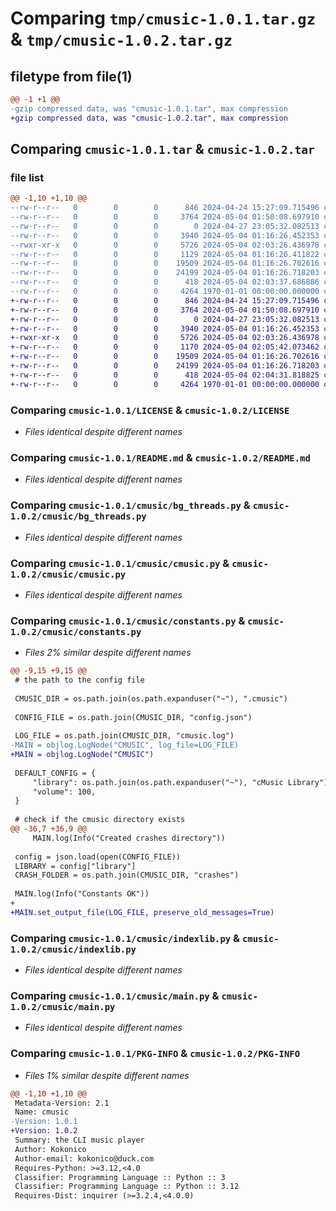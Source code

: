 # Comparing `tmp/cmusic-1.0.1.tar.gz` & `tmp/cmusic-1.0.2.tar.gz`

## filetype from file(1)

```diff
@@ -1 +1 @@
-gzip compressed data, was "cmusic-1.0.1.tar", max compression
+gzip compressed data, was "cmusic-1.0.2.tar", max compression
```

## Comparing `cmusic-1.0.1.tar` & `cmusic-1.0.2.tar`

### file list

```diff
@@ -1,10 +1,10 @@
--rw-r--r--   0        0        0      846 2024-04-24 15:27:09.715496 cmusic-1.0.1/LICENSE
--rw-r--r--   0        0        0     3764 2024-05-04 01:50:08.697910 cmusic-1.0.1/README.md
--rw-r--r--   0        0        0        0 2024-04-27 23:05:32.082513 cmusic-1.0.1/cmusic/__init__.py
--rw-r--r--   0        0        0     3940 2024-05-04 01:16:26.452353 cmusic-1.0.1/cmusic/bg_threads.py
--rwxr-xr-x   0        0        0     5726 2024-05-04 02:03:26.436978 cmusic-1.0.1/cmusic/cmusic.py
--rw-r--r--   0        0        0     1129 2024-05-04 01:16:26.411822 cmusic-1.0.1/cmusic/constants.py
--rw-r--r--   0        0        0    19509 2024-05-04 01:16:26.702616 cmusic-1.0.1/cmusic/indexlib.py
--rw-r--r--   0        0        0    24199 2024-05-04 01:16:26.718203 cmusic-1.0.1/cmusic/main.py
--rw-r--r--   0        0        0      418 2024-05-04 02:03:37.686886 cmusic-1.0.1/pyproject.toml
--rw-r--r--   0        0        0     4264 1970-01-01 00:00:00.000000 cmusic-1.0.1/PKG-INFO
+-rw-r--r--   0        0        0      846 2024-04-24 15:27:09.715496 cmusic-1.0.2/LICENSE
+-rw-r--r--   0        0        0     3764 2024-05-04 01:50:08.697910 cmusic-1.0.2/README.md
+-rw-r--r--   0        0        0        0 2024-04-27 23:05:32.082513 cmusic-1.0.2/cmusic/__init__.py
+-rw-r--r--   0        0        0     3940 2024-05-04 01:16:26.452353 cmusic-1.0.2/cmusic/bg_threads.py
+-rwxr-xr-x   0        0        0     5726 2024-05-04 02:03:26.436978 cmusic-1.0.2/cmusic/cmusic.py
+-rw-r--r--   0        0        0     1170 2024-05-04 02:05:42.073462 cmusic-1.0.2/cmusic/constants.py
+-rw-r--r--   0        0        0    19509 2024-05-04 01:16:26.702616 cmusic-1.0.2/cmusic/indexlib.py
+-rw-r--r--   0        0        0    24199 2024-05-04 01:16:26.718203 cmusic-1.0.2/cmusic/main.py
+-rw-r--r--   0        0        0      418 2024-05-04 02:04:31.818825 cmusic-1.0.2/pyproject.toml
+-rw-r--r--   0        0        0     4264 1970-01-01 00:00:00.000000 cmusic-1.0.2/PKG-INFO
```

### Comparing `cmusic-1.0.1/LICENSE` & `cmusic-1.0.2/LICENSE`

 * *Files identical despite different names*

### Comparing `cmusic-1.0.1/README.md` & `cmusic-1.0.2/README.md`

 * *Files identical despite different names*

### Comparing `cmusic-1.0.1/cmusic/bg_threads.py` & `cmusic-1.0.2/cmusic/bg_threads.py`

 * *Files identical despite different names*

### Comparing `cmusic-1.0.1/cmusic/cmusic.py` & `cmusic-1.0.2/cmusic/cmusic.py`

 * *Files identical despite different names*

### Comparing `cmusic-1.0.1/cmusic/constants.py` & `cmusic-1.0.2/cmusic/constants.py`

 * *Files 2% similar despite different names*

```diff
@@ -9,15 +9,15 @@
 # the path to the config file
 
 CMUSIC_DIR = os.path.join(os.path.expanduser("~"), ".cmusic")
 
 CONFIG_FILE = os.path.join(CMUSIC_DIR, "config.json")
 
 LOG_FILE = os.path.join(CMUSIC_DIR, "cmusic.log")
-MAIN = objlog.LogNode("CMUSIC", log_file=LOG_FILE)
+MAIN = objlog.LogNode("CMUSIC")
 
 DEFAULT_CONFIG = {
     "library": os.path.join(os.path.expanduser("~"), "cMusic Library"),
     "volume": 100,
 }
 
 # check if the cmusic directory exists
@@ -36,7 +36,9 @@
     MAIN.log(Info("Created crashes directory"))
 
 config = json.load(open(CONFIG_FILE))
 LIBRARY = config["library"]
 CRASH_FOLDER = os.path.join(CMUSIC_DIR, "crashes")
 
 MAIN.log(Info("Constants OK"))
+
+MAIN.set_output_file(LOG_FILE, preserve_old_messages=True)
```

### Comparing `cmusic-1.0.1/cmusic/indexlib.py` & `cmusic-1.0.2/cmusic/indexlib.py`

 * *Files identical despite different names*

### Comparing `cmusic-1.0.1/cmusic/main.py` & `cmusic-1.0.2/cmusic/main.py`

 * *Files identical despite different names*

### Comparing `cmusic-1.0.1/PKG-INFO` & `cmusic-1.0.2/PKG-INFO`

 * *Files 1% similar despite different names*

```diff
@@ -1,10 +1,10 @@
 Metadata-Version: 2.1
 Name: cmusic
-Version: 1.0.1
+Version: 1.0.2
 Summary: the CLI music player
 Author: Kokonico
 Author-email: kokonico@duck.com
 Requires-Python: >=3.12,<4.0
 Classifier: Programming Language :: Python :: 3
 Classifier: Programming Language :: Python :: 3.12
 Requires-Dist: inquirer (>=3.2.4,<4.0.0)
```


